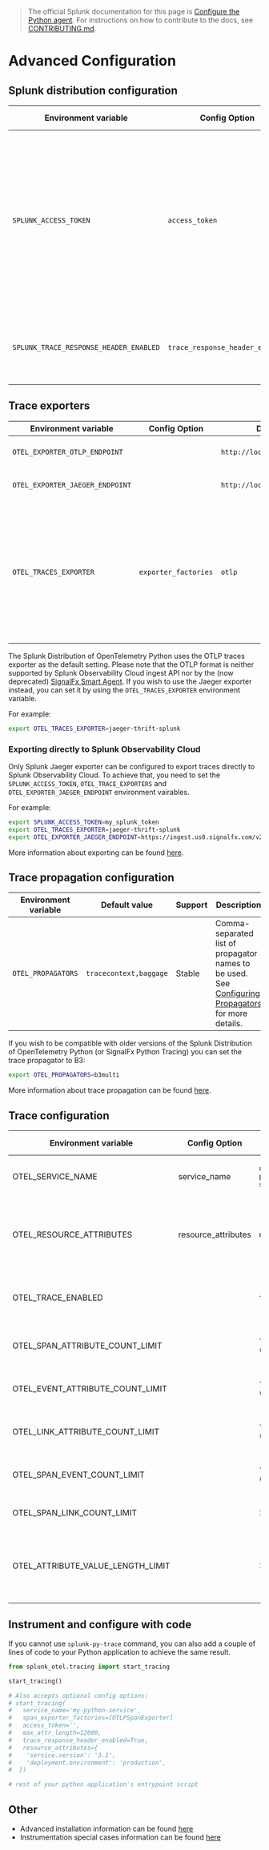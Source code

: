 > The official Splunk documentation for this page is [Configure the Python agent](https://quickdraw.splunk.com/redirect/?product=Observability&version=current&location=python.configuration). For instructions on how to contribute to the docs, see [CONTRIBUTING.md](../CONTRIBUTING.md#documentation).

# Advanced Configuration

## Splunk distribution configuration

| Environment variable                   | Config Option                   | Default value | Support     | Description                                                                                                                                                                                                      |
| -------------------------------------- | ------------------------------- | ------------  | ----------- | ---                                                                                                                                                                                                              |
| `SPLUNK_ACCESS_TOKEN`                  | `access_token`                  | unset         | Stable      | (Optional) Auth token allowing exporters to communicate directly with the Splunk cloud, passed as `X-SF-TOKEN` header. Currently, the [Jaeger and OTLP trace exporters](#trace-exporters) support this property.
| `SPLUNK_TRACE_RESPONSE_HEADER_ENABLED` | `trace_response_header_enabled` | True          | Experimental | Enables adding server trace information to HTTP response headers.

## Trace exporters

| Environment variable              | Config Option         | Default value                    | Support     | Description                                                                                                                              |
| --------------------------------- | --------------------- | -------                          | ----------- | ---                                                                                                                                      |
| `OTEL_EXPORTER_OTLP_ENDPOINT`     |                       | `http://localhost:4317`          | Stable      | The OTLP endpoint to connect to.
| `OTEL_EXPORTER_JAEGER_ENDPOINT`   |                       | `http://localhost:9080/v1/trace` | Stable      | The Jaeger endpoint to connect to.
| `OTEL_TRACES_EXPORTER`            | `exporter_factories`  | `otlp`                           | Stable      | Select the traces exporter to use. We recommend using either the OTLP exporter (`otlp`) or the Jaeger exporter (`jaeger-thrift-splunk`).

The Splunk Distribution of OpenTelemetry Python uses the OTLP traces exporter as the default setting. Please note that the
OTLP format is neither supported by Splunk Observability Cloud ingest API nor by the (now deprecated) [SignalFx Smart Agent](https://github.com/signalfx/signalfx-agent).
If you wish to use the Jaeger exporter instead, you can set it by using the `OTEL_TRACES_EXPORTER` environment variable.

For example:

```bash
export OTEL_TRACES_EXPORTER=jaeger-thrift-splunk
```

### Exporting directly to Splunk Observability Cloud

Only Splunk Jaeger exporter can be configured to export traces directly to Splunk Observability Cloud. To achieve that, you need
to set the `SPLUNK_ACCESS_TOKEN`, `OTEL_TRACE_EXPORTERS` and `OTEL_EXPORTER_JAEGER_ENDPOINT` environment vairables.

For example:

```bash
export SPLUNK_ACCESS_TOKEN=my_splunk_token
export OTEL_TRACES_EXPORTER=jaeger-thrift-splunk
export OTEL_EXPORTER_JAEGER_ENDPOINT=https://ingest.us0.signalfx.com/v2/trace
```

More information about exporting can be found [here](exporting-data.md).

## Trace propagation configuration

| Environment variable | Default value          | Support | Description                                                                                                                    |
| -------------------- | ---------------------- | ------- | -----------                                                                                                                    |
| `OTEL_PROPAGATORS`   | `tracecontext,baggage` | Stable  | Comma-separated list of propagator names to be used. See [Configuring Propagators](#configuring-propagators) for more details.

If you wish to be compatible with older versions of the Splunk Distribution of OpenTelemetry Python (or SignalFx
Python Tracing) you can set the trace propagator to B3:

```bash
export OTEL_PROPAGATORS=b3multi
```

More information about trace propagation can be found [here](configuring-propagators.md).

## Trace configuration

| Environment variable      | Config Option         | Default value             | Notes                                                                                                                                                                                                         |
| ------------------------- | --------------------- | ------------------------- | ----------------------------------------------------------------------                                                                                                                                        |
| OTEL_SERVICE_NAME                 | service_name          | `unnamed-python-service`  | The service name of this Python application. |
| OTEL_RESOURCE_ATTRIBUTES          | resource_attributes   | unset                     | Comma-separated list of resource attributes added to every reported span. <details><summary>Example</summary>`service.name=my-python-service,service.version=3.1,deployment.environment=production`</details> |
| OTEL_TRACE_ENABLED                |                       | `true`                    | Globally enables tracer creation and auto-instrumentation.  |
| OTEL_SPAN_ATTRIBUTE_COUNT_LIMIT   |                       | `""` (unlimited)          | Maximum number of attributes per span.  |
| OTEL_EVENT_ATTRIBUTE_COUNT_LIMIT  |                       | `""` (unlimited)          | Maximum number of attributes per event.  |
| OTEL_LINK_ATTRIBUTE_COUNT_LIMIT   |                       | `""` (unlimited)          | Maximum number of attributes per link.  |
| OTEL_SPAN_EVENT_COUNT_LIMIT       |                       | `""` (unlimited)          | Maximum number of events per span. |
| OTEL_SPAN_LINK_COUNT_LIMIT        |                       | `1000`                    | Maximum number of links per span. |
| OTEL_ATTRIBUTE_VALUE_LENGTH_LIMIT |                       | `12000`                   | Maximum length string attribute values can have. Values larger than this will be truncated. |

## Instrument and configure with code

If you cannot use `splunk-py-trace` command, you can also add a couple of lines
of code to your Python application to achieve the same result.

```python
from splunk_otel.tracing import start_tracing

start_tracing()

# Also accepts optional config options:
# start_tracing(
#   service_name='my-python-service',
#   span_exporter_factories=[OTLPSpanExporter]
#   access_token='',
#   max_attr_length=12000,
#   trace_response_header_enabled=True,
#   resource_attributes={
#    'service.version': '3.1',
#    'deployment.environment': 'production',
#  })

# rest of your python application's entrypoint script
```

## Other

- Advanced installation information can be found [here](advanced-install.md)
- Instrumentation special cases information can be found [here](instrumentation-special-cases.md)
